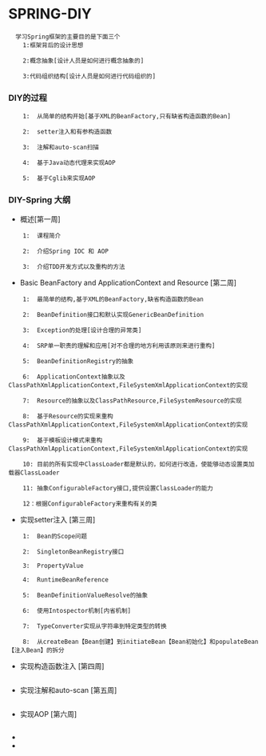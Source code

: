 #           SPRING-DIY
```
  学习Spring框架的主要目的是下面三个
    1:框架背后的设计思想

    2:概念抽象[设计人员是如何进行概念抽象的]

    3:代码组织结构[设计人员是如何进行代码组织的]
```

### DIY的过程

```
    1:  从简单的结构开始[基于XML的BeanFactory,只有缺省构造函数的Bean]

    2:  setter注入和有参构造函数

    3:  注解和auto-scan扫描

    4:  基于Java动态代理来实现AOP

    5:  基于Cglib来实现AOP
```

### DIY-Spring 大纲

* 概述[第一周]

```
    1:  课程简介

    2:  介绍Spring IOC 和 AOP

    3:  介绍TDD开发方式以及重构的方法
```

* Basic BeanFactory and ApplicationContext and Resource [第二周]

```
    1:  最简单的结构,基于XML的BeanFactory,缺省构造函数的Bean

    2:  BeanDefinition接口和默认实现GenericBeanDefinition

    3:  Exception的处理[设计合理的异常类]

    4:  SRP单一职责的理解和应用[对不合理的地方利用该原则来进行重构]

    5:  BeanDefinitionRegistry的抽象

    6:  ApplicationContext抽象以及ClassPathXmlApplicationContext,FileSystemXmlApplicationContext的实现

    7:  Resource的抽象以及ClassPathResource,FileSystemResource的实现

    8:  基于Resource的实现来重构ClassPathXmlApplicationContext,FileSystemXmlApplicationContext的实现

    9:  基于模板设计模式来重构ClassPathXmlApplicationContext,FileSystemXmlApplicationContext的实现

    10: 目前的所有实现中ClassLoader都是默认的，如何进行改造，使能够动态设置类加载器ClassLoader

    11: 抽象ConfigurableFactory接口,提供设置ClassLoader的能力

    12：根据ConfigurableFactory来重构有关的类
```

* 实现setter注入 [第三周]

```
    1:  Bean的Scope问题

    2:  SingletonBeanRegistry接口

    3:  PropertyValue

    4:  RuntimeBeanReference

    5:  BeanDefinitionValueResolve的抽象

    6:  使用Intospector机制[内省机制]

    7:  TypeConverter实现从字符串到特定类型的转换

    8:  从createBean【Bean创建】到initiateBean【Bean初始化】和populateBean【注入Bean】的拆分

```

* 实现构造函数注入 [第四周]

```

```

* 实现注解和auto-scan [第五周]

```

```

* 实现AOP [第六周]

```

```

*
*
























